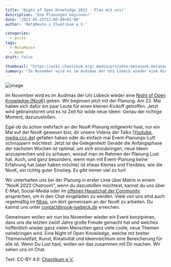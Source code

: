 ```yaml
---
title: 'Night of Open Knowledge 2023 - Plan mit uns!'
description: 'Die Planungen beginnen!'
date: '2023-05-25T12:00:00+02:00'
author: 'MetaMeute x Chaotikum e.V.'

categories:
  - posts
tags:
  - MetaMeute
  - NooK
draft: false

thumbnail: "https://wiki.chaotikum.org/_media/projekte:metanook:metanook2017_12.jpg?cache="
summary: "Im November wird es im Audimax der Uni Lübeck wieder eine Night of Open Knowledge (NooK) geben. Wir beginnen jetzt mit der Planung. Am 23. Mai haben sich dafür ein paar Leute für einen kleinen Kickoff getroffen. Jetzt wird gebrainstormt und es ist Zeit für wilde neue Ideen: Genau der richtige Moment, dazuzustoßen."
---
```

![image](https://wiki.chaotikum.org/_media/projekte:metanook:metanook2017_12.jpg?cache= "NooK 2017 CC-BY 4.0: Chaotikum e.V.")

Im November wird es im Audimax der Uni Lübeck wieder eine [Night of Open Knowledge (NooK)](https://www.nook-luebeck.de/) geben. Wir beginnen jetzt mit der Planung. Am 23. Mai haben sich dafür ein paar Leute für einen kleinen Kickoff getroffen. Jetzt wird gebrainstormt und es ist Zeit für wilde neue Ideen: Genau der richtige Moment, dazuzustoßen.

Egal ob du schon mehrfach an der NooK-Planung mitgewirkt hast, nur ein Mal auf der NooK gewesen bist, dir unsere Videos der Talks ([Youtube](https://www.youtube.com/@nookluebeck), [media.ccc.de](https://media.ccc.de/search/?q=nook)) gefallen haben oder du einfach mal Event-Planungs-Luft schnuppern möchtest: Jetzt ist die Gelegenheit! Gerade die Anfangsphase der nächsten Wochen ist optimal, um sich einzubringen, neue Ideen anzusprechen und zu schauen, worauf man im Rahmen der Planung Lust hat. Auch, und ganz besonders, wenn man mit Event-Planung keine Erfahrung hat (aber haben möchte) ist etwas Kleines und Flexibles, wie die NooK, ein richtig guter Einstieg. Es gibt immer viel zu tun!

Wir unterhalten uns bei der Planung in erster Linie über Matrix in einem “NooK 2023 Chatroom”, wenn du dazustoßen möchtest, kannst du uns über E-Mail, Social-Media oder im [offenen Hauptchat der Community](https://app.element.io/#/room/#nbsp:matrix.org) ansprechen, um in den Chat eingeladen zu werden. Viele von uns sind auch regelmäßig im [Nbsp](https://chaotikum.org/nobreakspace/), um dort gemeinsam an der NooK zu arbeiten. Du kannst uns unter [contact@nook-luebeck.de](mailto:contact@nook-luebeck.de) erreichen.

Gemeinsam wollen wir nun bis November wieder ein Event konzipieren, dass uns die letzten zwölf Jahre große Freude gemacht hat und welches hoffentlich wieder ganz vielen Menschen ganz viele coole, neue Themen nahebringen wird. Eine Night of Open Knowledge, welche mit breiter Themenvielfalt, Kunst, Kreativität und Ideenreichtum eine Bereicherung für alle ist. Wenn Du Lust hast, wollen wir das zusammen mit Dir machen. Wir sehen uns im Chat.

Text: CC-BY 4.0: [Chaotikum e.V.](https://chaotikum.org/)